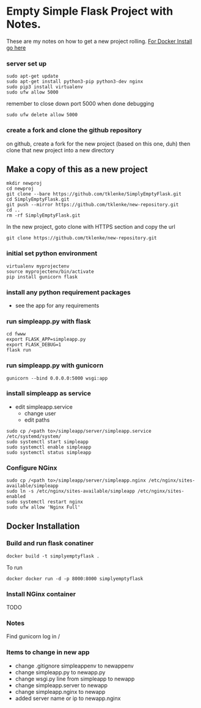 # Empty Simple Flask Project with Notes.

These are my notes on how to get a new project rolling.
[For Docker Install go here](#Docker-Installation)

### server set up
```
sudo apt-get update
sudo apt-get install python3-pip python3-dev nginx
sudo pip3 install virtualenv
sudo ufw allow 5000
```
remember to close down port 5000 when done debugging
```
sudo ufw delete allow 5000
```

### create a fork and clone the github repository
on github, create a fork for the new project (based on this one, duh) 
then clone that new project into a new directory
## Make a copy of this as a new project
```
mkdir newproj
cd newproj
git clone --bare https://github.com/tklenke/SimplyEmptyFlask.git
cd SimplyEmptyFlask.git
git push --mirror https://github.com/tklenke/new-repository.git
cd ..
rm -rf SimplyEmptyFlask.git
```

In the new project, goto clone with HTTPS section and copy the url 
```
git clone https://github.com/tklenke/new-repository.git
```
 
### initial set python environment
```
virtualenv myprojectenv
source myprojectenv/bin/activate
pip install gunicorn flask
```

### install any python requirement packages
* see the app for any requirements

### run simpleapp.py with flask
```
cd fwww
export FLASK_APP=simpleapp.py
export FLASK_DEBUG=1
flask run
```

### run simpleapp.py with gunicorn
```
gunicorn --bind 0.0.0.0:5000 wsgi:app
```

### install simpleapp as service
* edit simpleapp.service
  * change user
  * edit paths
```
sudo cp /<path to>/simpleapp/server/simpleapp.service /etc/systemd/system/
sudo systemctl start simpleapp
sudo systemctl enable simpleapp
sudo systemctl status simpleapp
```

### Configure NGinx
```
sudo cp /<path to>/simpleapp/server/simpleapp.nginx /etc/nginx/sites-available/simpleapp
sudo ln -s /etc/nginx/sites-available/simpleapp /etc/nginx/sites-enabled
sudo systemctl restart nginx
sudo ufw allow 'Nginx Full'
```

## Docker Installation
### Build and run flask conatiner
```
docker build -t simplyemptyflask .
```
To run
```
docker docker run -d -p 8000:8000 simplyemptyflask
```
### Install NGinx container
TODO

### Notes
Find gunicorn log in /

### Items to change in new app
* change .gitignore simpleappenv to newappenv
* change simpleapp.py to newapp.py
* change wsgi.py line from simpleapp to newapp
* change simpleapp.server to newapp
* change simpleapp.nginx to newapp
* added server name or ip to newapp.nginx


